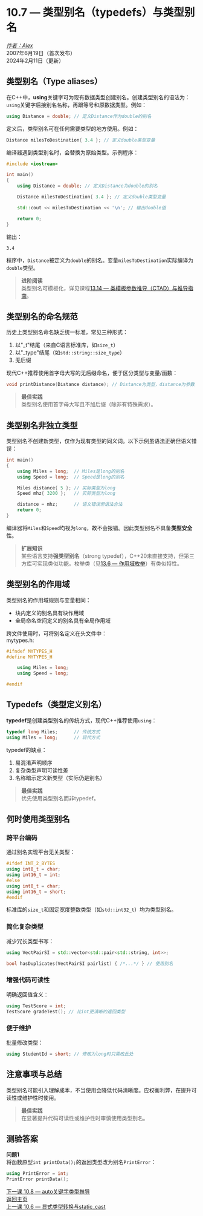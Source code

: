 10.7 — 类型别名（typedefs）与类型别名  
================================================

[*作者：Alex*](https://www.learncpp.com/author/Alex/ "查看 Alex 的所有文章")  
2007年6月19日（首次发布）  
2024年2月11日（更新）  

类型别名（Type aliases）  
----------------  

在C++中，**using**关键字可为现有数据类型创建别名。创建类型别名的语法为：`using`关键字后接别名名称，再跟等号和原数据类型。例如：  
```cpp
using Distance = double; // 定义Distance作为double的别名
```  

定义后，类型别名可在任何需要类型的地方使用。例如：  
```cpp
Distance milesToDestination{ 3.4 }; // 定义double类型变量
```  

编译器遇到类型别名时，会替换为原始类型。示例程序：  
```cpp
#include <iostream>

int main()
{
    using Distance = double; // 定义Distance为double的别名

    Distance milesToDestination{ 3.4 }; // 定义double类型变量

    std::cout << milesToDestination << '\n'; // 输出double值

    return 0;
}
```  

输出：  
```
3.4
```  

程序中，`Distance`被定义为`double`的别名。变量`milesToDestination`实际编译为`double`类型。  

> **进阶阅读**  
> 类型别名可模板化，详见课程[13.14 — 类模板参数推导（CTAD）与推导指南](Chapter-13/lesson13.14-class-template-argument-deduction-ctad-and-deduction-guides.md)。  

类型别名的命名规范  
----------------  

历史上类型别名命名缺乏统一标准，常见三种形式：  
1. 以"_t"结尾（来自C语言标准库，如`size_t`）  
2. 以"_type"结尾（如`std::string::size_type`）  
3. 无后缀  

现代C++推荐使用首字母大写的无后缀命名，便于区分类型与变量/函数：  
```cpp
void printDistance(Distance distance); // Distance为类型，distance为参数
```  

> **最佳实践**  
> 类型别名使用首字母大写且不加后缀（除非有特殊需求）。  

类型别名非独立类型  
----------------  

类型别名不创建新类型，仅作为现有类型的同义词。以下示例虽语法正确但语义错误：  
```cpp
int main()
{
    using Miles = long;  // Miles是long的别名
    using Speed = long;  // Speed是long的别名

    Miles distance{ 5 }; // 实际类型为long
    Speed mhz{ 3200 };   // 实际类型为long

    distance = mhz;      // 语义错误但语法合法
    return 0;
}
```  

编译器将`Miles`和`Speed`均视为`long`，故不会报错。因此类型别名不具备**类型安全**性。  

> **扩展知识**  
> 某些语言支持**强类型别名**（strong typedef），C++20未直接支持，但第三方库可实现类似功能。枚举类（见[13.6 — 作用域枚举](Chapter-13/lesson13.6-scoped-enumerations-enum-classes.md)）有类似特性。  

类型别名的作用域  
----------------  

类型别名的作用域规则与变量相同：  
- 块内定义的别名具有块作用域  
- 全局命名空间定义的别名具有全局作用域  

跨文件使用时，可将别名定义在头文件中：  
mytypes.h:  
```cpp
#ifndef MYTYPES_H
#define MYTYPES_H

    using Miles = long;
    using Speed = long;

#endif
```  

Typedefs（类型定义别名）  
----------------  

**typedef**是创建类型别名的传统方式，现代C++推荐使用`using`：  
```cpp
typedef long Miles;      // 传统方式
using Miles = long;      // 现代方式
```  

typedef的缺点：  
1. 易混淆声明顺序  
2. 复杂类型声明可读性差  
3. 名称暗示定义新类型（实际仍是别名）  

> **最佳实践**  
> 优先使用类型别名而非typedef。  

何时使用类型别名  
----------------  

### 跨平台编码  
通过别名实现平台无关类型：  
```cpp
#ifdef INT_2_BYTES
using int8_t = char;
using int16_t = int;
#else
using int8_t = char;
using int16_t = short;
#endif
```  

标准库的`size_t`和固定宽度整数类型（如`std::int32_t`）均为类型别名。  

### 简化复杂类型  
减少冗长类型书写：  
```cpp
using VectPairSI = std::vector<std::pair<std::string, int>>;

bool hasDuplicates(VectPairSI pairlist) { /*...*/ } // 使用别名
```  

### 增强代码可读性  
明确返回值含义：  
```cpp
using TestScore = int;
TestScore gradeTest(); // 比int更清晰的返回类型
```  

### 便于维护  
批量修改类型：  
```cpp
using StudentId = short; // 修改为long时只需改此处
```  

注意事项与总结  
----------------  

类型别名可能引入理解成本，不当使用会降低代码清晰度。应权衡利弊，在提升可读性或维护性时使用。  

> **最佳实践**  
> 在显著提升代码可读性或维护性时审慎使用类型别名。  

测验答案  
----------------  

**问题1**  
将函数原型`int printData();`的返回类型改为别名`PrintError`：  
```cpp
using PrintError = int;
PrintError printData();
```  

[下一课 10.8 — auto关键字类型推导](Chapter-10/lesson10.8-type-deduction-for-objects-using-the-auto-keyword.md)  
[返回主页](/)  
[上一课 10.6 — 显式类型转换与static_cast](Chapter-10/lesson10.6-explicit-type-conversion-casting-and-static-cast.md)